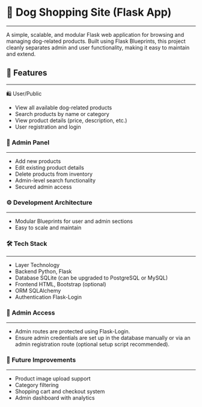 # 🐶 Dog Shopping Site (Flask App)
---
A simple, scalable, and modular Flask web application for browsing and managing dog-related products. Built using Flask Blueprints, this project cleanly separates admin and user functionality, making it easy to maintain and extend.

## 🌟 Features
---
🛍️ User/Public
- View all available dog-related products
- Search products by name or category
- View product details (price, description, etc.)
- User registration and login

### 🔐 Admin Panel
---
- Add new products
- Edit existing product details
- Delete products from inventory
- Admin-level search functionality
- Secured admin access

### ⚙️ Development Architecture
---
- Modular Blueprints for user and admin sections
- Easy to scale and maintain

### 🛠 Tech Stack
---
- Layer	Technology
- Backend	Python, Flask
- Database	SQLite (can be upgraded to PostgreSQL or MySQL)
- Frontend	HTML, Bootstrap (optional)
- ORM	SQLAlchemy
- Authentication	Flask-Login

### 🔐 Admin Access
---
- Admin routes are protected using Flask-Login.
- Ensure admin credentials are set up in the database manually or via an admin registration route (optional setup script recommended).

### 🧪 Future Improvements
---
- Product image upload support
- Category filtering
- Shopping cart and checkout system
- Admin dashboard with analytics
